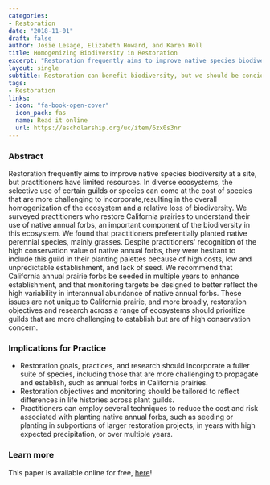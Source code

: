 ```yaml
---
categories:
- Restoration
date: "2018-11-01"
draft: false
author: Josie Lesage, Elizabeth Howard, and Karen Holl
title: Homogenizing Biodiversity in Restoration
excerpt: "Restoration frequently aims to improve native species biodiversity at a site, but practitioners have limited resources. The selective use of certain guilds or species can come at the cost of biodiversity, resulting in the overall homogenization of the ecosystem."
layout: single
subtitle: Restoration can benefit biodiversity, but we should be concious of our biases towards easy-to-grow species.
tags:
- Restoration
links:
- icon: "fa-book-open-cover"
  icon_pack: fas
  name: Read it online
  url: https://escholarship.org/uc/item/6zx0s3nr
---
```


### Abstract

Restoration frequently aims to improve native species biodiversity at a
site, but practitioners have limited resources. In diverse ecosystems,
the selective use of certain guilds or species can come at the cost of
species that are more challenging to incorporate,resulting in the
overall homogenization of the ecosystem and a relative loss of
biodiversity. We surveyed practitioners who restore California prairies
to understand their use of native annual forbs, an important component
of the biodiversity in this ecosystem. We found that practitioners
preferentially planted native perennial species, mainly grasses. Despite
practitioners' recognition of the high conservation value of native
annual forbs, they were hesitant to include this guild in their planting
palettes because of high costs, low and unpredictable establishment, and
lack of seed. We recommend that California annual prairie forbs be
seeded in multiple years to enhance establishment, and that monitoring
targets be designed to better reflect the high variability in
interannual abundance of native annual forbs. These issues are not
unique to California prairie, and more broadly, restoration objectives
and research across a range of ecosystems should prioritize guilds that
are more challenging to establish but are of high conservation concern.

### Implications for Practice

-   Restoration goals, practices, and research should incorporate a
    fuller suite of species, including those that are more challenging
    to propagate and establish, such as annual forbs in California
    prairies.
-   Restoration objectives and monitoring should be tailored to reflect
    differences in life histories across plant guilds.
-   Practitioners can employ several techniques to reduce the cost and
    risk associated with planting native annual forbs, such as seeding
    or planting in subportions of larger restoration projects, in years
    with high expected precipitation, or over multiple years.

### Learn more

This paper is available online for free,  [here](https://escholarship.org/uc/item/6zx0s3nr)!
